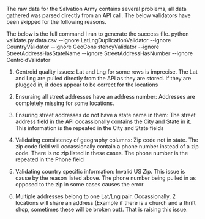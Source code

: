  The raw data for the Salvation Army contains several problems, all data gathered was parsed directly from an API call. The below validators have been skipped for the following reasons.

The below is the full command I ran to generate the success file.
python validate.py data.csv --ignore LatLngDuplicationValidator --ignore CountryValidator --ignore GeoConsistencyValidator --ignore StreetAddressHasStateName --ignore StreetAddressHasNumber --ignore CentroidValidator

1. Centroid quality issues: Lat and Lng for some rows is imprecise.
    The Lat and Lng are pulled directly from the API as they are stored. If they are plugged in, it does appear to be correct for the locations

2. Ensuraing all street addresses have an address number:
    Addresses are completely missing for some locations.

3. Ensuring street addresses do not have a state name in them:
    The street address field in the API occassionally contains the City and State in it. This information is the repeated in the City and State fields

4. Validating consistency of geography columns: Zip code not in state.
    The zip code field will occassionally contain a phone number instead of a zip code. There is no zip listed in these cases. The phone number is the repeated in the Phone field

5. Validating country specific information: Invalid US Zip.
    This issue is cause by the reason listed above. The phone number being pulled in as opposed to the zip in some cases causes the error

6. Multiple addresses belong to one Lat/Lng pair.
    Occassionally, 2 locations will share an address (Example if there is a church and a thrift shop, sometimes these will be broken out). That is raising this issue.